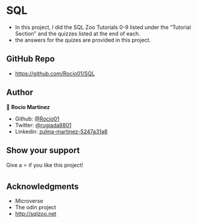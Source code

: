 # SQL

- In this project, I did the SQL Zoo Tutorials 0-9 listed under the “Tutorial Section” and the quizzes listed at the end of each. 
- the answers for the quizes are provided in this project.

## GitHub Repo

-  https://github.com/Rocio01/SQL


## Author


👤 **Rocio Martinez**

- Github: [@Rocio01](https://github.com/Rocio01)
- Twitter: [@rugiada8801](https://twitter.com/rugiada8801)
- Linkedin: [zulma-martinez-5247a31a8](https://www.linkedin.com/in/zulma-martinez-5247a31a8/)


## Show your support

Give a ⭐️ if you like this project!

## Acknowledgments

- Microverse
- The odin project
- http://sqlzoo.net

